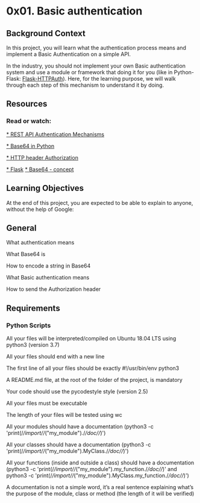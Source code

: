 # 0x01. Basic authentication
## Background Context
In this project, you will learn what the authentication process means and implement a Basic Authentication on a simple API.

In the industry, you should not implement your own Basic authentication system and use a module or framework that doing it for you (like in Python-Flask: [Flask-HTTPAuth](https://flask-httpauth.readthedocs.io/en/latest/)). Here, for the learning purpose, we will walk through each step of this mechanism to understand it by doing.
## Resources
### Read or watch:

[* REST API Authentication Mechanisms](https://www.youtube.com/watch?v=501dpx2IjGY)

[* Base64 in Python](https://docs.python.org/3.7/library/base64.html)

[* HTTP header Authorization](https://developer.mozilla.org/en-US/docs/Web/HTTP/Headers/Authorization)

[* Flask](https://palletsprojects.com/p/flask/)
[* Base64 - concept](https://en.wikipedia.org/wiki/Base64)
## Learning Objectives
At the end of this project, you are expected to be able to explain to anyone, without the help of Google:

## General
What authentication means

What Base64 is

How to encode a string in Base64

What Basic authentication means

How to send the Authorization header
## Requirements
### Python Scripts
All your files will be interpreted/compiled on Ubuntu 18.04 LTS using python3 (version 3.7)

All your files should end with a new line

The first line of all your files should be exactly #!/usr/bin/env python3

A README.md file, at the root of the folder of the project, is mandatory

Your code should use the pycodestyle style (version 2.5)

All your files must be executable

The length of your files will be tested using wc

All your modules should have a documentation (python3 -c 'print(/_/_import/_/_("my_module")./_/_doc/_/_)')

All your classes should have a documentation (python3 -c 'print(/_/_import/_/_("my_module").MyClass./_/_doc/_/_)')

All your functions (inside and outside a class) should have a documentation (python3 -c 'print(/_/_import/_/_("my_module").my_function./_/_doc/_/_)' and python3 -c 'print(/_/_import/_/_("my_module").MyClass.my_function./_/_doc/_/_)')

A documentation is not a simple word, it’s a real sentence explaining what’s the purpose of the module, class or method (the length of it will be verified)